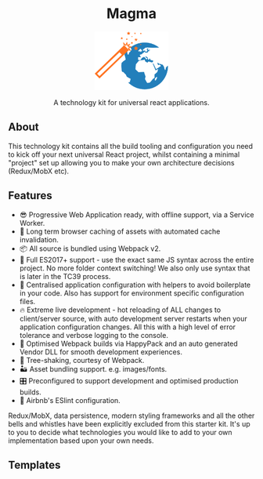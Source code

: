 <p align='center'>
  <h1 align='center'>Magma</h1>
  <p align='center'><img width='150' src='https://raw.githubusercontent.com/ctrlplusb/assets/master/logos/react-universally.png' /></p>
  <p align='center'>A technology kit for universal react applications.</p>
</p>

## About

This technology kit contains all the build tooling and configuration you need to kick off your next universal React project, whilst containing a minimal "project" set up allowing you to make your own architecture decisions (Redux/MobX etc).

## Features

  - 😎 Progressive Web Application ready, with offline support, via a Service Worker.
  - 🐘 Long term browser caching of assets with automated cache invalidation.
  - 📦 All source is bundled using Webpack v2.
  - 🚀 Full ES2017+ support - use the exact same JS syntax across the entire project. No more folder context switching! We also only use syntax that is later in the TC39 process.
  - 🔧 Centralised application configuration with helpers to avoid boilerplate in your code. Also has support for environment specific configuration files.
  - 🔥 Extreme live development - hot reloading of ALL changes to client/server source, with auto development server restarts when your application configuration changes.  All this with a high level of error tolerance and verbose logging to the console.
  - 🤖 Optimised Webpack builds via HappyPack and an auto generated Vendor DLL for smooth development experiences.
  - 🍃 Tree-shaking, courtesy of Webpack.
  - 🏜 Asset bundling support. e.g. images/fonts.
  - 🎛 Preconfigured to support development and optimised production builds.
  - 👼 Airbnb's ESlint configuration.

Redux/MobX, data persistence, modern styling frameworks and all the other bells and whistles have been explicitly excluded from this starter kit.  It's up to you to decide what technologies you would like to add to your own implementation based upon your own needs.

## Templates
